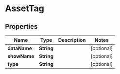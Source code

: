 

# AssetTag


## Properties

Name | Type | Description | Notes
------------ | ------------- | ------------- | -------------
**dataName** | **String** |  |  [optional]
**showName** | **String** |  |  [optional]
**type** | **String** |  |  [optional]




